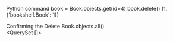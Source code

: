 Python command
book = Book.objects.get(id=4)
book.delete()
(1, {'bookshelf.Book': 1})

Confirming the Delete
Book.objects.all()           
<QuerySet []>